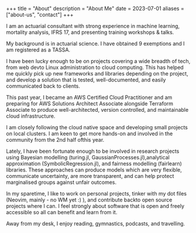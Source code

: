 +++
title = "About"
description = "About Me"
date = 2023-07-01
aliases = ["about-us", "contact"]
+++

I am an actuarial consultant with strong experience in machine learning, mortality analysis, IFRS 17, and presenting training workshops & talks.

My background is in actuarial science. I have obtained 9 exemptions and I am registered as a TASSA.

I have been lucky enough to be on projects covering a wide breadth of tech, from web devto Linux administration to cloud computing. This has helped me quickly pick up new frameworks and libraries depending on the project, and develop a solution that is tested, well-documented, and easily communicated back to clients.

This past year, I became an AWS Certified Cloud Practitioner and am preparing for AWS Solutions Architect Associate alongside Terraform Associate to produce well-architected, version controlled, and maintainable cloud infrastructure.

I am closely following the cloud native space and developing small projects on local clusters. I am keen to get more hands-on and involved in the community from the 2nd half ofthis year.

Lately, I have been fortunate enough to be involved in research projects using Bayesian modelling (turing.jl, GaussianProcesses.jl),analytical approximation (SymbolicRegression.jl), and fairness modelling (fairlearn) libraries. These approaches can produce models which are very flexible, communicate uncertainty, are more transparent, and can help protect marginalised groups against unfair outcomes.

In my sparetime, I like to work on personal projects, tinker with my dot files (Neovim, mainly - no WM yet :) ), and contribute backto open source projects where I can. I feel strongly about software that is open and freely accessible so all can benefit and learn from it.

Away from my desk, I enjoy reading, gymnastics, podcasts, and travelling.
